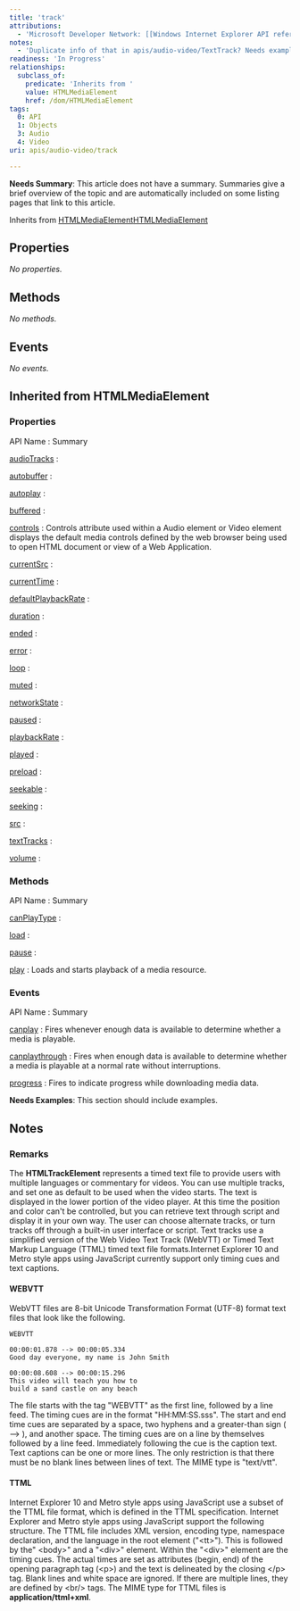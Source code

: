 ```yaml
---
title: 'track'
attributions:
  - 'Microsoft Developer Network: [[Windows Internet Explorer API reference](http://msdn.microsoft.com/en-us/library/ie/hh828809%28v=vs.85%29.aspx) Article]'
notes:
  - 'Duplicate info of that in apis/audio-video/TextTrack? Needs example, spec reference, standardization status'
readiness: 'In Progress'
relationships:
  subclass_of:
    predicate: 'Inherits from '
    value: HTMLMediaElement
    href: /dom/HTMLMediaElement
tags:
  0: API
  1: Objects
  3: Audio
  4: Video
uri: apis/audio-video/track

---
```

**Needs Summary**: This article does not have a summary. Summaries give a brief overview of the topic and are automatically included on some listing pages that link to this article.

Inherits from [HTMLMediaElement](/dom/HTMLMediaElement)[HTMLMediaElement](/dom/HTMLMediaElement)

## Properties

*No properties.*

## Methods

*No methods.*

## Events

*No events.*

## Inherited from HTMLMediaElement

### Properties

API Name
:   Summary

[audioTracks](/dom/HTMLMediaElement/audioTracks)
:

[autobuffer](/dom/HTMLMediaElement/autobuffer)
:

[autoplay](/dom/HTMLMediaElement/autoplay)
:

[buffered](/dom/HTMLMediaElement/buffered)
:

[controls](/dom/HTMLMediaElement/controls)
:   Controls attribute used within a Audio element or Video element displays the default media controls defined by the web browser being used to open HTML document or view of a Web Application.

[currentSrc](/dom/HTMLMediaElement/currentSrc)
:

[currentTime](/dom/HTMLMediaElement/currentTime)
:

[defaultPlaybackRate](/dom/HTMLMediaElement/defaultPlaybackRate)
:

[duration](/dom/HTMLMediaElement/duration)
:

[ended](/dom/HTMLMediaElement/ended)
:

[error](/dom/HTMLMediaElement/error)
:

[loop](/dom/HTMLMediaElement/loop)
:

[muted](/dom/HTMLMediaElement/muted)
:

[networkState](/dom/HTMLMediaElement/networkState)
:

[paused](/dom/HTMLMediaElement/paused)
:

[playbackRate](/dom/HTMLMediaElement/playbackRate)
:

[played](/dom/HTMLMediaElement/played)
:

[preload](/dom/HTMLMediaElement/preload)
:

[seekable](/dom/HTMLMediaElement/seekable)
:

[seeking](/dom/HTMLMediaElement/seeking)
:

[src](/dom/HTMLMediaElement/src)
:

[textTracks](/dom/HTMLMediaElement/textTracks)
:

[volume](/dom/HTMLMediaElement/volume)
:

### Methods

API Name
:   Summary

[canPlayType](/dom/HTMLMediaElement/canPlayType)
:

[load](/dom/HTMLMediaElement/load)
:

[pause](/dom/HTMLMediaElement/pause)
:

[play](/dom/HTMLMediaElement/play)
:   Loads and starts playback of a media resource.

### Events

API Name
:   Summary

[canplay](/dom/HTMLMediaElement/canplay)
:   Fires whenever enough data is available to determine whether a media is playable.

[canplaythrough](/dom/HTMLMediaElement/canplaythrough)
:   Fires when enough data is available to determine whether a media is playable at a normal rate without interruptions.

[progress](/dom/HTMLMediaElement/progress)
:   Fires to indicate progress while downloading media data.

**Needs Examples**: This section should include examples.

## Notes

### Remarks

The **HTMLTrackElement** represents a timed text file to provide users with multiple languages or commentary for videos. You can use multiple tracks, and set one as default to be used when the video starts. The text is displayed in the lower portion of the video player. At this time the position and color can't be controlled, but you can retrieve text through script and display it in your own way. The user can choose alternate tracks, or turn tracks off through a built-in user interface or script. Text tracks use a simplified version of the Web Video Text Track (WebVTT) or Timed Text Markup Language (TTML) timed text file formats.Internet Explorer 10 and Metro style apps using JavaScript currently support only timing cues and text captions.

#### WEBVTT

WebVTT files are 8-bit Unicode Transformation Format (UTF-8) format text files that look like the following.

    WEBVTT

    00:00:01.878 --> 00:00:05.334
    Good day everyone, my name is John Smith

    00:00:08.608 --> 00:00:15.296
    This video will teach you how to
    build a sand castle on any beach

The file starts with the tag "WEBVTT" as the first line, followed by a line feed. The timing cues are in the format "HH:MM:SS.sss". The start and end time cues are separated by a space, two hyphens and a greater-than sign ( --\> ), and another space. The timing cues are on a line by themselves followed by a line feed. Immediately following the cue is the caption text. Text captions can be one or more lines. The only restriction is that there must be no blank lines between lines of text. The MIME type is "text/vtt".

#### TTML

Internet Explorer 10 and Metro style apps using JavaScript use a subset of the TTML file format, which is defined in the TTML specification. Internet Explorer and Metro style apps using JavaScript support the following structure. The TTML file includes XML version, encoding type, namespace declaration, and the language in the root element ("\<tt\>"). This is followed by the" \<body\>" and a "\<div\>" element. Within the "\<div\>" element are the timing cues. The actual times are set as attributes (begin, end) of the opening paragraph tag (\<p\>) and the text is delineated by the closing \</p\> tag. Blank lines and white space are ignored. If there are multiple lines, they are defined by \<br/\> tags. The MIME type for TTML files is **application/ttml+xml**.

